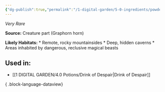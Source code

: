 ```yaml
---
{"dg-publish":true,"permalink":"/1-digital-garden/5-0-ingredients/powdered-graphorn-horn/","tags":["ingredient","rare"]}
---
```


*Very Rare*

**Source:** Creature part (Graphorn horn)

**Likely Habitats:** * Remote, rocky mountainsides * Deep, hidden caverns * Areas inhabited by dangerous, reclusive magical beasts

## Used in:

- [[1 DIGITAL GARDEN/4.0 Potions/Drink of Despair\|Drink of Despair]]

{ .block-language-dataview}


